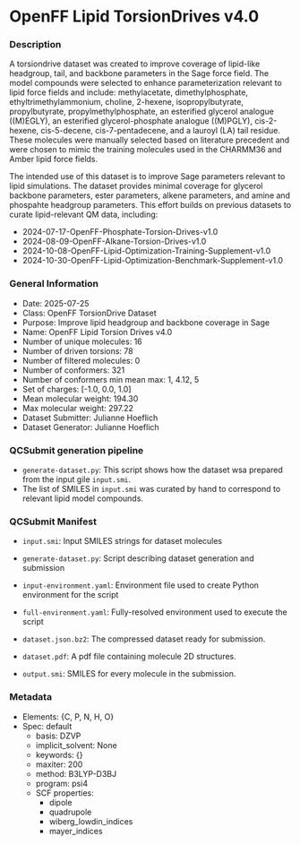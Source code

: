 # OpenFF Lipid TorsionDrives v4.0

### Description

A torsiondrive dataset was created to improve coverage of lipid-like headgroup, tail, and backbone parameters in the Sage force field. The model compounds were selected to enhance parameterization relevant to lipid force fields and include: methylacetate, dimethylphosphate, ethyltrimethylammonium, choline, 2-hexene, isopropylbutyrate, propylbutyrate, propylmethylphosphate, an esterified glycerol analogue ((M)EGLY), an esterified glycerol-phosphate analogue ((M)PGLY), cis-2-hexene, cis-5-decene, cis-7-pentadecene, and a lauroyl (LA) tail residue. These molecules were manually selected based on literature precedent and were chosen to mimic the training molecules used in the CHARMM36 and Amber lipid force fields.

The intended use of this dataset is to improve Sage parameters relevant to lipid simulations. The dataset provides minimal coverage for glycerol backbone parameters, ester parameters, alkene parameters, and amine and phospahte headgroup parameters. This effort builds on previous datasets to curate lipid-relevant QM data, including: 
- 2024-07-17-OpenFF-Phosphate-Torsion-Drives-v1.0
- 2024-08-09-OpenFF-Alkane-Torsion-Drives-v1.0
- 2024-10-08-OpenFF-Lipid-Optimization-Training-Supplement-v1.0
- 2024-10-30-OpenFF-Lipid-Optimization-Benchmark-Supplement-v1.0


### General Information

- Date: 2025-07-25
- Class: OpenFF TorsionDrive Dataset
- Purpose: Improve lipid headgroup and backbone coverage in Sage
- Name: OpenFF Lipid Torsion Drives v4.0
- Number of unique molecules: 16
- Number of driven torsions: 78
- Number of filtered molecules: 0
- Number of conformers: 321
- Number of conformers min mean max: 1, 4.12, 5
- Set of charges: [-1.0, 0.0, 1.0]
- Mean molecular weight: 194.30
- Max molecular weight: 297.22
- Dataset Submitter: Julianne Hoeflich
- Dataset Generator: Julianne Hoeflich 


### QCSubmit generation pipeline

- `generate-dataset.py`: This script shows how the dataset wsa prepared from the input gile `input.smi`.
- The list of SMILES in `input.smi` was curated by hand to correspond to relevant lipid model compounds. 

### QCSubmit Manifest

- `input.smi`: Input SMILES strings for dataset molecules
- `generate-dataset.py`: Script describing dataset generation and submission
- `input-environment.yaml`: Environment file used to create Python environment for the script
- `full-environment.yaml`: Fully-resolved environment used to execute the script

- `dataset.json.bz2`: The compressed dataset ready for submission.
- `dataset.pdf`: A pdf file containing molecule 2D structures.
- `output.smi`: SMILES for every molecule in the submission.
 
### Metadata
* Elements: {C, P, N, H, O}
* Spec: default
     * basis: DZVP
     * implicit_solvent: None
     * keywords: {}
     * maxiter: 200
     * method: B3LYP-D3BJ
     * program: psi4
    * SCF properties:
        * dipole
        * quadrupole
        * wiberg_lowdin_indices
        * mayer_indices